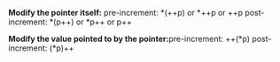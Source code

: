 **Modify the pointer itself:​**
pre-increment: *(++p) or *++p or ++p
post-increment: *(p++) or *p++ or p++

**Modify the value pointed to by the pointer:​**
pre-increment: ++(*p)
post-increment: (*p)++
